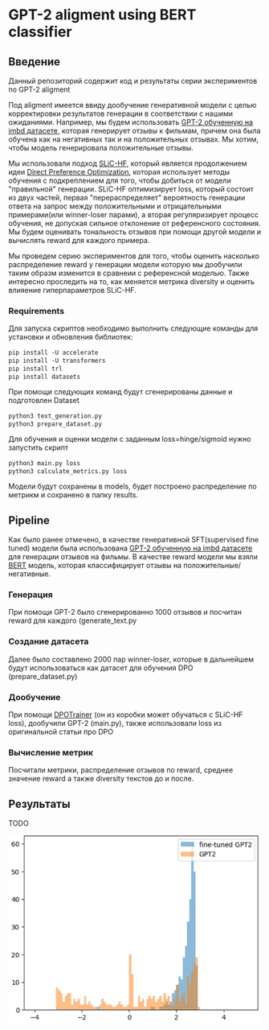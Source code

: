 # GPT-2 aligment using BERT classifier

## Введение

Данный репозиторий содержит код и результаты серии экспериментов по GPT-2 aligment

Под aligment имеется ввиду дообучение генеративной модели с целью корректировки результатов генерации в соответствии с нашими ожиданиями. 
Например, мы будем использовать [GPT-2 обученную на imbd датасете](https://huggingface.co/lvwerra/gpt2-imdb), которая генерирует отзывы к фильмам, причем она была обучена как на негативных так и на положительных отзывах. Мы хотим, чтобы модель генерировала положительные отзывы.

Мы использовали подход [SLiC-HF](https://arxiv.org/pdf/2305.10425.pdf), который является продолжением идеи [Direct Preference Optimization](https://arxiv.org/abs/2305.18290), которая использует методы обучения с подкреплением для того, чтобы добиться от модели "правильной" генерации. SLiC-HF оптимизирует loss, который состоит из двух частей, первая "перераспределяет" вероятность генерации ответа на запрос между положительными и отрицательными примерами(или winner-loser парами), а вторая регуляризирует процесс обучения, не допуская сильное отклонение от референсного состояния. Мы будем оценивать тональность отзывов при помощи другой модели и вычислять reward для каждого примера.

Мы проведем серию экспериментов для того, чтобы оценить насколько распределение reward у генерации модели которую мы дообучили таким образм изменится в сравнеии с референсной моделью. Также интересно проследить на то, как меняется метрика diversity и оценить влияение гиперпараметров SLiC-HF.

### Requirements

Для запуска скриптов необходимо выполнить следующие команды для установки и обновления библиотек:
```
pip install -U accelerate
pip install -U transformers
pip install trl
pip install datasets
```

При помощи следующих команд будут сгенерированы данные и подготовлен Dataset
```
python3 text_generation.py
python3 prepare_dataset.py
```
Для обучения и оценки модели с заданным loss=hinge/sigmoid нужно запустить скрипт
```
python3 main.py loss
python3 calculate_metrics.py loss
```
Модели будут сохранены в models, будет построено распределение по метрикм и сохранено в папку results.

## Pipeline

Как было ранее отмечено, в качестве генеративной SFT(supervised fine tuned) модели была использована [GPT-2 обученную на imbd датасете](https://huggingface.co/lvwerra/gpt2-imdb) для генерации отзывов на фильмы. В качестве reward модели мы взяли [BERT](https://huggingface.co/lvwerra/distilbert-imdb) модель, которая классифицирует отзывы на положительные/негативные.

### Генерация

При помощи GPT-2 было сгенерированно 1000 отзывов и посчитан reward для каждого (generate_text.py

### Создание датасета

Далее было составлено 2000 пар winner-loser, которые в дальнейшем будут использоваться как датасет для обучения DPO (prepare_dataset.py) 

### Дообучение

При помощи [DPOTrainer](https://huggingface.co/docs/trl/main/en/dpo_trainer) (он из коробки может обучаться с SLiC-HF loss), дообучили GPT-2 (main.py), также использовали loss из оригинальной статьи про DPO

### Вычисление метрик

Посчитали метрики, распределение отзывов по reward, среднее значение reward а также diversity текстов до и после.

## Результаты

TODO

![Image alt](https://github.com/Revelia/GPT2-aligment/blob/master/images/result.jpg)
